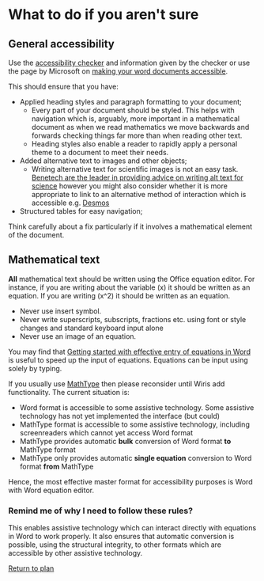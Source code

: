 # What to do if you aren't sure

## General accessibility

Use the [accessibility checker](checker.html) and information given by the checker or use the page by Microsoft on [making your word documents accessible](https://support.office.com/en-gb/article/make-your-word-documents-accessible-to-people-with-disabilities-d9bf3683-87ac-47ea-b91a-78dcacb3c66d).

This should ensure that you have:
* Applied heading styles and paragraph formatting to your document;
  * Every part of your document should be styled. This helps with navigation which is, arguably, more important in a mathematical document as when we read mathematics we move backwards and forwards checking things far more than when reading other text.
  * Heading styles also enable a reader to rapidly apply a personal theme to a document to meet their needs. 
* Added alternative text to images and other objects;
  * Writing alternative text for scientific images is not an easy task. [Benetech are the leader in providing advice on writing alt text for science](http://diagramcenter.org/) however you might also consider whether it is more appropriate to link to an alternative method of interaction which is accessible e.g. [Desmos](https://www.desmos.com/accessibility)
* Structured tables for easy navigation;

Think carefully about a fix particularly if it involves a mathematical element of the document. 

## Mathematical text

**All** mathematical text should be written using the Office equation editor. For instance, if you are writing about the variable \(x\) it should be written as an equation. If you are writing \(x^2\) it should be written as an equation.

* Never use insert symbol.
* Never write superscripts, subscripts, fractions etc. using font or style changes and standard keyboard input alone
* Never use an image of an equation.

You may find that [Getting started with effective entry of equations in Word](http://www.mathcentre.ac.uk/bathmash/Word/index.html) is useful to speed up the input of equations. Equations can be input using solely by typing. 

If you usually use [MathType](http://www.wiris.com/mathtype) then please reconsider until Wiris add functionality. The current situation is:

* Word format is accessible to some assistive technology. Some assistive technology has not yet implemented the interface (but could)
* MathType format is accessible to some assistive technology, including screenreaders which cannot yet access Word format
* MathType provides automatic **bulk** conversion of Word format **to** MathType format
* MathType only provides automatic **single equation** conversion to Word format **from** MathType

Hence, the most effective master format for accessibility purposes is Word with Word equation editor. 

### Remind me of why I need to follow these rules?

This enables assistive technology which can interact directly with equations in Word to work properly. It also ensures that automatic conversion is possible, using the structural integrity, to other formats which are accessible by other assistive technology. <!-- For a full overview of the current situation see the [table which tells us which AT works with which formats]().-->

[Return to plan](index.html)

